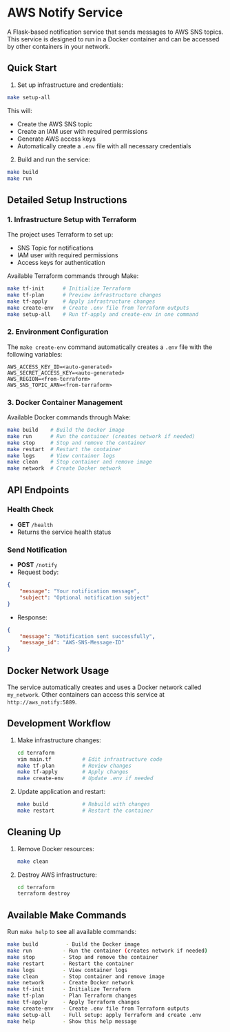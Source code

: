 # AWS Notify Service

A Flask-based notification service that sends messages to AWS SNS topics. This service is designed to run in a Docker container and can be accessed by other containers in your network.

## Quick Start

1. Set up infrastructure and credentials:
```bash
make setup-all
```
This will:
- Create the AWS SNS topic
- Create an IAM user with required permissions
- Generate AWS access keys
- Automatically create a `.env` file with all necessary credentials

2. Build and run the service:
```bash
make build
make run
```

## Detailed Setup Instructions

### 1. Infrastructure Setup with Terraform

The project uses Terraform to set up:
- SNS Topic for notifications
- IAM user with required permissions
- Access keys for authentication

Available Terraform commands through Make:
```bash
make tf-init      # Initialize Terraform
make tf-plan      # Preview infrastructure changes
make tf-apply     # Apply infrastructure changes
make create-env   # Create .env file from Terraform outputs
make setup-all    # Run tf-apply and create-env in one command
```

### 2. Environment Configuration

The `make create-env` command automatically creates a `.env` file with the following variables:
```
AWS_ACCESS_KEY_ID=<auto-generated>
AWS_SECRET_ACCESS_KEY=<auto-generated>
AWS_REGION=<from-terraform>
AWS_SNS_TOPIC_ARN=<from-terraform>
```

### 3. Docker Container Management

Available Docker commands through Make:
```bash
make build    # Build the Docker image
make run      # Run the container (creates network if needed)
make stop     # Stop and remove the container
make restart  # Restart the container
make logs     # View container logs
make clean    # Stop container and remove image
make network  # Create Docker network
```

## API Endpoints

### Health Check
- **GET** `/health`
- Returns the service health status

### Send Notification
- **POST** `/notify`
- Request body:
```json
{
    "message": "Your notification message",
    "subject": "Optional notification subject"
}
```
- Response:
```json
{
    "message": "Notification sent successfully",
    "message_id": "AWS-SNS-Message-ID"
}
```

## Docker Network Usage

The service automatically creates and uses a Docker network called `my_network`. Other containers can access this service at `http://aws_notify:5889`.

## Development Workflow

1. Make infrastructure changes:
   ```bash
   cd terraform
   vim main.tf          # Edit infrastructure code
   make tf-plan         # Review changes
   make tf-apply        # Apply changes
   make create-env      # Update .env if needed
   ```

2. Update application and restart:
   ```bash
   make build           # Rebuild with changes
   make restart         # Restart the container
   ```

## Cleaning Up

1. Remove Docker resources:
   ```bash
   make clean
   ```

2. Destroy AWS infrastructure:
   ```bash
   cd terraform
   terraform destroy
   ```

## Available Make Commands

Run `make help` to see all available commands:
```bash
make build         - Build the Docker image
make run          - Run the container (creates network if needed)
make stop         - Stop and remove the container
make restart      - Restart the container
make logs         - View container logs
make clean        - Stop container and remove image
make network      - Create Docker network
make tf-init      - Initialize Terraform
make tf-plan      - Plan Terraform changes
make tf-apply     - Apply Terraform changes
make create-env   - Create .env file from Terraform outputs
make setup-all    - Full setup: apply Terraform and create .env
make help         - Show this help message
```